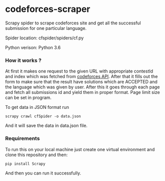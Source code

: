 # codeforces-scraper
Scrapy spider to scrape codeforces site and get all the successful submission for one particular language.

Spider location: cfspider/spiders/cf.py

Python verison: Python 3.6

### How it works ?

At first it makes one request to the given URL with appropriate contestId and index which was fetched from [codeforces API](http://codeforces.com/api/help/). After that it fills out the form to make sure that the result have solutions which are ACCEPTED and the language which was given by user. After this it goes through each page and fetch all submissions id and yield them in proper format. Page limit size can be set in program.

To get data in JSON format run

`scrapy crawl cfSpider -o data.json`

And it will save the data in data.json file.

### Requirements

To run this on your local machine just create one virtual environment and clone this repository and then:

`pip install Scrapy`

And then you can run it successfully.
